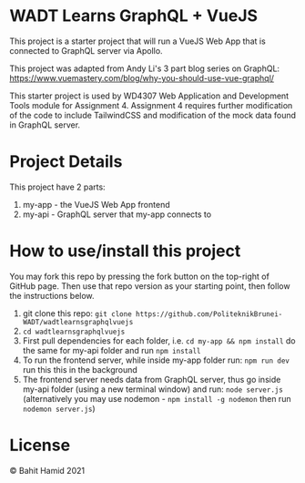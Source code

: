# WADT Learns GraphQL + VueJS
This project is a starter project that will run a VueJS Web App that is connected to GraphQL server via Apollo.

This project was adapted from Andy Li's 3 part blog series on GraphQL: https://www.vuemastery.com/blog/why-you-should-use-vue-graphql/

This starter project is used by WD4307 Web Application and Development Tools module for Assignment 4. Assignment 4 requires further modification of the code to include TailwindCSS and modification of the mock data found in GraphQL server.

# Project Details
This project have 2 parts:

1) my-app - the VueJS Web App frontend
2) my-api - GraphQL server that my-app connects to

# How to use/install this project
You may fork this repo by pressing the fork button on the top-right of GitHub page. Then use that repo version as your starting point, then follow the instructions below.

1) git clone this repo: `git clone https://github.com/PoliteknikBrunei-WADT/wadtlearnsgraphqlvuejs`
2) `cd wadtlearnsgraphqlvuejs`
3) First pull dependencies for each folder, i.e. `cd my-app && npm install` do the same for my-api folder and run `npm install`
4) To run the frontend server, while inside my-app folder run: `npm run dev` run this this in the background
5) The frontend server needs data from GraphQL server, thus go inside my-api folder (using a new terminal window) and run: `node server.js` (alternatively you may use nodemon - `npm install -g nodemon` then run `nodemon server.js`)

# License
©️ Bahit Hamid 2021
